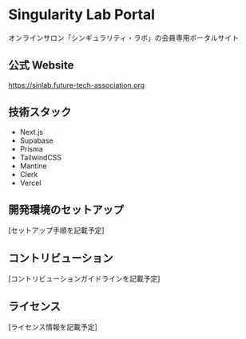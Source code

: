 # Singularity Lab Portal

オンラインサロン「シンギュラリティ・ラボ」の会員専用ポータルサイト

## 公式 Website

https://sinlab.future-tech-association.org

## 技術スタック

- Next.js
- Supabase
- Prisma
- TailwindCSS
- Mantine
- Clerk
- Vercel

## 開発環境のセットアップ

[セットアップ手順を記載予定]

## コントリビューション

[コントリビューションガイドラインを記載予定]

## ライセンス

[ライセンス情報を記載予定]
